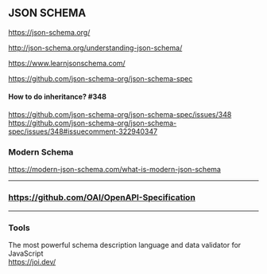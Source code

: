## JSON SCHEMA

https://json-schema.org/

http://json-schema.org/understanding-json-schema/

https://www.learnjsonschema.com/

https://github.com/json-schema-org/json-schema-spec


####  How to do inheritance? #348 

https://github.com/json-schema-org/json-schema-spec/issues/348
https://github.com/json-schema-org/json-schema-spec/issues/348#issuecomment-322940347


### Modern Schema

https://modern-json-schema.com/what-is-modern-json-schema

---

### https://github.com/OAI/OpenAPI-Specification

---

### Tools
The most powerful schema description language
and data validator for JavaScript
<br>
https://joi.dev/
